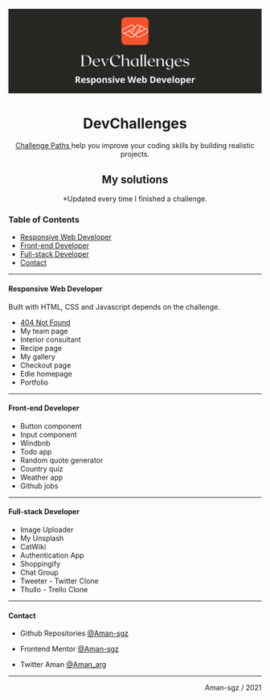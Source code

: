 ![portada devchallenges](assets/portada.png)


<h1 align= "center">DevChallenges</h1>

<div align="center">
    <p>    
    <a href="https://devchallenges.io/">
      Challenge Paths
    </a></span>
     help you improve your coding skills by building realistic projects.
    </p>
</div>

<div>
<h2 align= "center">My solutions</h2>
<p align= "center">*Updated every time I finished a challenge.</p>
</div>

### Table of Contents
- [Responsive Web Developer](#responsive-web-developer) 
- [Front-end Developer](#front-end-developer)  
- [Full-stack Developer](#full-stack-developer)  
- [Contact](#contact)

---

#### Responsive Web Developer

Built with HTML, CSS and Javascript depends on the challenge.  

- [404 Not Found](https://github.com/Aman-sgz/404_not-found)
- My team page
- Interior consultant
- Recipe page
- My gallery
- Checkout page
- Edie homepage
- Portfolio

---
#### Front-end Developer

- Button component
- Input component
- Windbnb
- Todo app
- Random quote generator
- Country quiz
- Weather app
- Github jobs

---
#### Full-stack Developer

- Image Uploader
- My Unsplash
- CatWiki
- Authentication App
- Shoppingify
- Chat Group
- Tweeter - Twitter Clone
- Thullo - Trello Clone



---

####  Contact

- Github Repositories [@Aman-sgz](https://github.com/Aman-sgz/)

- Frontend Mentor [@Aman-sgz](https://www.frontendmentor.io/profile/Aman-sgz)

- Twitter Aman [@Aman_arg](https://www.twitter.com/Aman_arg)  


---
<div align="right">
    Aman-sgz / 2021
</div>
